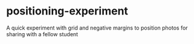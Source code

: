 # positioning-experiment
A quick experiment with grid and negative margins to position photos for sharing with a fellow student
